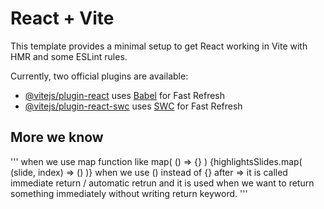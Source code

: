 # React + Vite

This template provides a minimal setup to get React working in Vite with HMR and some ESLint rules.

Currently, two official plugins are available:

- [@vitejs/plugin-react](https://github.com/vitejs/vite-plugin-react/blob/main/packages/plugin-react/README.md) uses [Babel](https://babeljs.io/) for Fast Refresh
- [@vitejs/plugin-react-swc](https://github.com/vitejs/vite-plugin-react-swc) uses [SWC](https://swc.rs/) for Fast Refresh

## More we know
'''
when we use map function like        map( () => {} )
{highlightsSlides.map(      (slide, index) => ()     )}
when we use () instead of {} after => it is called immediate return / automatic retrun and it is used when we want to return something immediately without writing return keyword.
'''